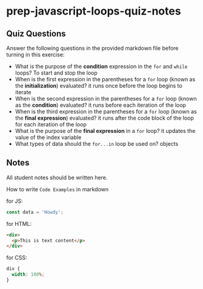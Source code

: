# prep-javascript-loops-quiz-notes

## Quiz Questions

Answer the following questions in the provided markdown file before turning in this exercise:

- What is the purpose of the **condition** expression in the `for` and `while` loops?
  To start and stop the loop
- When is the first expression in the parentheses for a `for` loop (known as the **initialization**) evaluated?
  it runs once before the loop begins to iterate
- When is the second expression in the parentheses for a `for` loop (known as the **condition**) evaluated?
  it runs before each iteration of the loop
- When is the third expression in the parentheses for a `for` loop (known as the **final expression**) evaluated?
  it runs after the code block of the loop for each iteration of the loop
- What is the purpose of the **final expression** in a `for` loop?
  it updates the value of the index variable
- What types of data should the `for...in` loop be used on?
  objects

## Notes

All student notes should be written here.

How to write `Code Examples` in markdown

for JS:

```javascript
const data = 'Howdy';
```

for HTML:

```html
<div>
  <p>This is text content</p>
</div>
```

for CSS:

```css
div {
  width: 100%;
}
```
